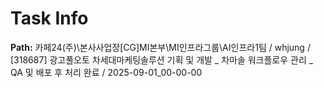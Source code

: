 # Task Info

**Path:** 카페24(주)\본사사업장\[CG]MI본부\MI인프라그룹\AI인프라1팀 / whjung / [318687] 광고풀오토 차세대마케팅솔루션 기획 및 개발 _ 차마솔 워크플로우 관리 _ QA 및 배포 후 처리 완료 / 2025-09-01_00-00-00

